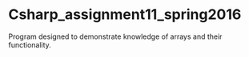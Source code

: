 # Csharp_assignment11_spring2016
Program designed to demonstrate knowledge of arrays and their functionality.
